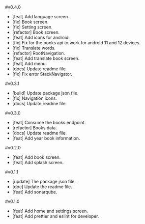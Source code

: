 #v0.4.0

- [feat] Add language screen.
- [fix] Book screen.
- [fix] Setting screen.
- [refactor] Book screen.
- [feat] Add icons for android.
- [fix] Fix for the books api to work for android 11 and 12 devices.
- [fix] Translate words.
- [refactor] RootNavigation.
- [feat] Add translate book screen.
- [feat] Add menu.
- [docs] Update readme file.
- [fix] Fix error StackNavigator.

#v0.3.1

- [build] Update package json file.
- [fix] Navigation icons.
- [docs] Update readme file.

#v0.3.0

- [feat] Consume the books endpoint.
- [refactor] Books data.
- [docs] Update readme file.
- [feat] Add year book information.

#v0.2.0

- [feat] Add book screen.
- [feat] Add splash screen.

#v0.1.1

- [update] The package json file.
- [doc] Update the readme file.
- [feat] Add sonarqube.

#v0.1.0

- [feat] Add home and settings screen.
- [feat] Add prettier and eslint for developer.
